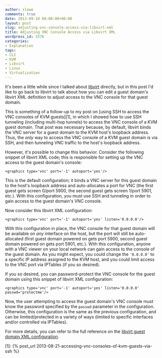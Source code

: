 ```yaml
---
author: slowe
comments: true
date: 2013-09-10 09:00:00+00:00
layout: post
slug: adjusting-vnc-console-access-via-libvirt-xml
title: Adjusting VNC Console Access via Libvirt XML
wordpress_id: 3276
categories:
- Explanation
tags:
- CLI
- KVM
- Libvirt
- Linux
- Virtualization
---
```


It's been a little while since I talked about [libvirt](http://libvirt.org/) directly, but in this post I'd like to go back to libvirt to talk about how you can edit a guest domain's libvirt XML definition to adjust access to the VNC console for that guest domain.

This is something of a follow-up to my post on [using SSH to access the VNC consoles of KVM guests][1], in which I showed how to use SSH tunneling (including multi-hop tunnels) to access the VNC console of a KVM guest domain. That post was necessary because, by default, libvirt binds the VNC server for a guest domain to the KVM host's loopback address. Thus, the _only_ way to access the VNC console of a KVM guest domain is via SSH, and then tunneling VNC traffic to the host's loopback address.

However, it's possible to change this behavior. Consider the following snippet of libvirt XML code; this is responsible for setting up the VNC access to the guest domain's console:

    <graphics type='vnc' port='-1' autoport='yes'/>

This is the default configuration; it binds a VNC server for this guest domain to the host's loopback address and auto-allocates a port for VNC (the first guest gets screen 0/port 5900, the second guest gets screen 1/port 5901, etc.). With this configuration, you must use SSH and tunneling in order to gain access to the guest domain's VNC console.

Now consider this libvirt XML configuration:

    <graphics type='vnc' port='-1' autoport='yes' listen='0.0.0.0'/>

With this configuration in place, the VNC console for that guest domain will be available on _any_ interface on the host, but the port will still be auto-allocated (first guest domain powered on gets port 5900, second guest domain powered on gets port 5901, etc.). With this configuration, anyone with a VNC viewer on your local network can gain access to the console of the guest domain. As you might expect, you could change the `'0.0.0.0'` to a specific IP address assigned to the KVM host, and you could limit access to the VNC port via IPTables (if you so desired).

If you so desired, you can password-protect the VNC console for the guest domain using this snippet of libvirt XML configuration:

    <graphics type='vnc' port='-1' autoport='yes' listen='0.0.0.0' passwd='protectme'/>

Now, the user attempting to access the guest domain's VNC console must know the password specified by the `passwd` parameter in the configuration. Otherwise, this configuration is the same as the previous configuration, and can be limited/protected in a variety of ways (limited to specific interfaces and/or controlled via IPTables).

For more details, you can refer to the full reference on the [libvirt guest domain XML configuration](http://libvirt.org/formatdomain.html).

[1]: {% post_url 2013-08-21-accessing-vnc-consoles-of-kvm-guests-via-ssh %}
